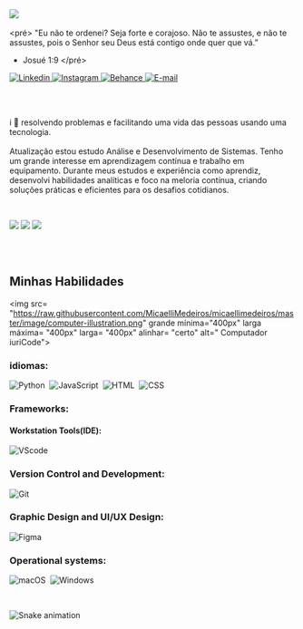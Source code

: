 <img alinhar="centro" estilo="margem inferior:100px; justa de objeto: conter" largura=100% src="https://github.com/YasminnNovaes/YasminnNovaes/blob/main/cloud%20loop.gif"/>
&nbsp;&nbsp;&nbsp;

<pré>
 "Eu não te ordenei? Seja forte e corajoso. 
 Não te assustes, e não te assustes, pois 
 o Senhor seu Deus está contigo onde quer que vá.”
 - Josué 1:9
</pré>


<a href="https://www.linkedin.com/in/yasmin-n-73a77821b/">
  <img alinhar="certo" alt="Linkedin" largura="22px" src="https://cdn.jsdelivr.net/npm/simple-icons@3.12.2/icons/linkedin.svg" />
</a>

<a href="https://www.instagram.com/ycvn_yasmimnovaes?igsh=ZngwamZpZGlkNTFi">
  <img alinhar="certo" alt="Instagram" largura="22px" src="https://cdn.jsdelivr.net/npm/simple-icons@3.12.2/icons/instagram.svg" />
</a>

<a href="https://www.behance.net/yasminnvalenti">
  <img alinhar="certo" alt="Behance" largura="22px" src="https://cdn.jsdelivr.net/npm/simple-icons@3.12.2/icons/behance.svg" />
</a>

<a href="mailto:yasmimnovaes.sp@gmail.com?subject=Contato">
  <img alinhar="certo" alt="E-mail" largura="22px" src="https://cdn.jsdelivr.net/npm/simple-icons@3.12.2/icons/gmail.svg" />
</a>
</div>


<br><br>
<p alinhar="centro">i 💞 resolvendo problemas e facilitando uma vida das pessoas usando uma tecnologia.<br><br>Atualização estou estudo Análise e Desenvolvimento de Sistemas. Tenho um grande interesse em aprendizagem contínua e trabalho em equipamento. Durante meus estudos e experiência como aprendiz, desenvolvi habilidades analíticas e foco na meloria contínua, criando soluções práticas e eficientes para os desafios cotidianos.</p>&nbsp;


<p alinhar="centro">
  <img alta="50%" largura="automóvel" src ="https://github-readme-stats.vercel.app/api?username=YasminnNovaes&mostrar_icons=true&count_private=true&tema=buefy&hide_border=true&hide=épocas,contribui&bg_color=00000000">
  <img alta="50%" largura="automóvel" src ="https://github-readme-stats.vercel.app/api/top-langs/?username=YasminnNovaes&layout=compacto&hide_border=true&tema=buefy&bg_color=000000&langs_count=6&hide=jupyter%20notebook,tex,css,php&excluir_repo=Pacman-AI">
  <img src ="https://github-readme-streak-stats.herokuapp.com?user=YasminnNovaes&tema=buefy&hide_border=true&fundo=FFFF00">
  <br>
  <br>
</p>

&nbsp;
 &nbsp;
## Minhas Habilidades

<img src= "https://raw.githubusercontent.com/MicaelliMedeiros/micaellimedeiros/master/image/computer-illustration.png" grande mínima="400px" larga máxima= "400px" larga= "400px" alinhar= "certo" alt=" Computador iuriCode">

### idiomas:

![Python](https://img.shields.io/badge/Python-14354C?style=for-the-badge&logo=python&logoColor=white)&nbsp;
![JavaScript](https://img.shields.io/badge/JavaScript-F7DF1E?style=for-the-badge&logo=javascript&logoColor=black)&nbsp;
![HTML](https://img.shields.io/badge/HTML5-E34F26?style=for-the-badge&logo=html5&logoColor=white)&nbsp;
![CSS](https://img.shields.io/badge/CSS3-1572B6?style=for-the-badge&logo=css3&logoColor=white)&nbsp;

### Frameworks:

#### Workstation Tools(IDE):

![VScode](https://img.shields.io/badge/vscode-4285F4?style=for-the-badge&logo=vscode&logoColor=white)&nbsp;

### Version Control and Development: 

![Git](https://img.shields.io/badge/GIT-E44C30?style=for-the-badge&logo=git&logoColor=white)&nbsp;

### Graphic Design and UI/UX Design:
![Figma](https://img.shields.io/badge/Figma-696969?style=for-the-badge&logo=figma&logoColor=figma)&nbsp;

### Operational systems:
![macOS](https://img.shields.io/badge/mac%20os-000000?style=for-the-badge&logo=macos&logoColor=F0F0F0)&nbsp;
![Windows](https://img.shields.io/badge/Windows-000?style=for-the-badge&logo=windows&logoColor=2CA5E0)&nbsp;

&nbsp;
&nbsp;


![Snake animation](https://github.com/YasminnNovaes/YasminnNovaes/blob/output/github-contribution-grid-snake.svg)&nbsp;
